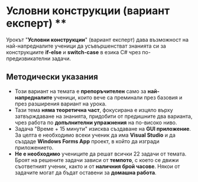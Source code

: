 # Условни конструкции (вариант експерт) **

Урокът "**Условни конструкции**" (вариант експерт) дава възможност на най-напредналите ученици да усъвършенстват знанията си за конструкциите **if-else** и **switch-case** в езика C# чрез по-предизвикателни задачи.

## Методически указания
  - Този вариант на темата е **препоръчителен** само за **най-напредналите** ученици, които вече са преминали през базовия и през разширения вариант на урока.
  - Тази тема **няма теоретична част**, фокусирана е изцяло върху затвърждаване на знанията, придобити от предишните два варианта, чрез работа по **допълнителни упражнения** на по-високо ниво.
  - Задача "Време + 15 минути" изисква създаване на **GUI приложение**. За целта е необходимо всеки ученик да има **Visual Studio** и да създаде **Windows Forms App** проект, в който да изгради приложението.
  - **Не е необходимо** учениците да решат всички 22 задачи от темата. Броят на решените задачи зависи от **темпото**, с което се движи съответният ученик, както и от **наличния брой часове**. Някои от задачите могат да бъдат оставени за **домашна работа**.
